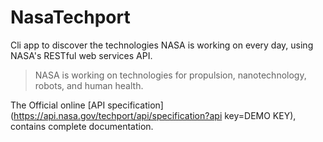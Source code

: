 # NasaTechport

Cli app to discover the technologies NASA is working on every day, using NASA's RESTful web services API.

>NASA is working on technologies for propulsion, nanotechnology, robots, and human health.

The Official online [API specification](https://api.nasa.gov/techport/api/specification?api key=DEMO KEY), contains
complete documentation.
